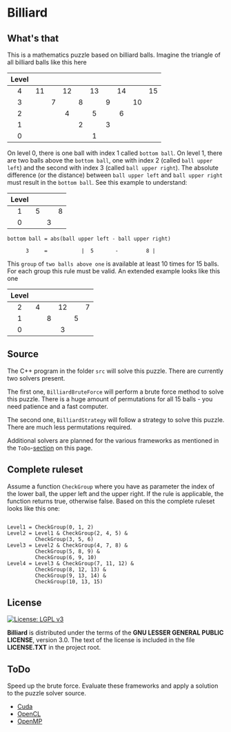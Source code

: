 # Billiard #

## What's that ##

This is a mathematics puzzle based on billiard balls. Imagine the triangle of all billiard balls like this here

| Level |       |       |       |       |       |       |       |       |       |
| :---: | :---: | :---: | :---: | :---: | :---: | :---: | :---: | :---: | :---: |
|     4 |    11 |       |    12 |       |    13 |       |    14 |       |    15 |
|     3 |       |     7 |       |     8 |       |     9 |       |    10 |       |
|     2 |       |       |     4 |       |     5 |       |     6 |       |       |
|     1 |       |       |       |     2 |       |     3 |       |       |       |
|     0 |       |       |       |       |     1 |       |       |       |       |

On level 0, there is one ball with index 1 called `bottom ball`. On level 1, there are two balls above the `bottom ball`, one with index 2 (called `ball upper left`) and the second with index 3 (called `ball upper right`). The absolute difference (or the distance) between `ball upper left` and `ball upper right` must result in the `bottom ball`. See this example to understand:

| Level |       |       |       |
| :---: | :---: | :---: | :---: |
|     1 |     5 |       |     8 |
|     0 |       |     3 |       |

```
bottom ball = abs(ball upper left - ball upper right)

      3     =           |  5       -         8 |
```

This `group` of `two balls above one` is available at least 10 times for 15 balls. For each group this rule must be valid. An extended example looks like this one

| Level |       |       |       |       |       |
| :---: | :---: | :---: | :---: | :---: | :---: |
|     2 |     4 |       |    12 |       |     7 |
|     1 |       |     8 |       |     5 |       |
|     0 |       |       |     3 |       |       |

## Source ##

The C++ program in the folder `src` will solve this puzzle. There are currently two solvers present. 

The first one, `BilliardBruteForce` will perform a brute force method to solve this puzzle. There is a huge amount of permutations for all 15 balls - you need patience and a fast computer.

The second one, `BilliardStrategy` will follow a strategy to solve this puzzle. There are much less permutations required.

Additional solvers are planned for the various frameworks as mentioned in the `ToDo`-[section](#ToDo) on this page.

## Complete ruleset ##

Assume a function `CheckGroup` where you have as parameter the index of the lower ball, the upper left and the upper right. If the rule is applicable, the function returns true, otherwise false. Based on this the complete ruleset looks like this one:

```

Level1 = CheckGroup(0, 1, 2)
Level2 = Level1 & CheckGroup(2, 4, 5) &
         CheckGroup(3, 5, 6)
Level3 = Level2 & CheckGroup(4, 7, 8) &
         CheckGroup(5, 8, 9) &
         CheckGroup(6, 9, 10)
Level4 = Level3 & CheckGroup(7, 11, 12) &
         CheckGroup(8, 12, 13) &
         CheckGroup(9, 13, 14) &
         CheckGroup(10, 13, 15)
```

## License ##

[![License: LGPL v3](https://img.shields.io/badge/License-LGPL%20v3-blue.svg)](http://www.gnu.org/licenses/lgpl-3.0 "LGPL-3.0")

**Billiard** is distributed under the terms of the **GNU LESSER GENERAL PUBLIC LICENSE**, version 3.0. The text of the license is included in the file **LICENSE.TXT** in the project root.

## <a name="ToDo"></a>ToDo ##

Speed up the brute force. Evaluate these frameworks and apply a solution to the puzzle solver source.

* [Cuda](https://developer.nvidia.com/about-cuda)
* [OpenCL](https://www.khronos.org/opencl/)
* [OpenMP](http://www.openmp.org/)
